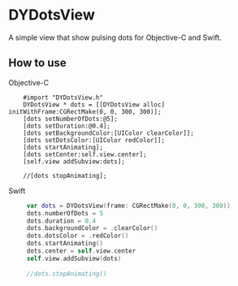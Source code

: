 # DYDotsView
A simple view that show pulsing dots for Objective-C and Swift.

How to use 
---
Objective-C
```obj-c
    #import "DYDotsView.h"
    DYDotsView * dots = [[DYDotsView alloc] initWithFrame:CGRectMake(0, 0, 300, 300)];
    [dots setNumberOfDots:@5];
    [dots setDuration:@0.4];
    [dots setBackgroundColor:[UIColor clearColor]];
    [dots setDotsColor:[UIColor redColor]];
    [dots startAnimating];
    [dots setCenter:self.view.center];
    [self.view addSubview:dots];
    
    //[dots stopAnimating];
```
Swift
``` swift 
     var dots = DYDotsView(frame: CGRectMake(0, 0, 300, 300))
     dots.numberOfDots = 5
     dots.duration = 0.4
     dots.backgroundColor = .clearColor()
     dots.dotsColor = .redColor()
     dots.startAnimating()
     dots.center = self.view.center
     self.view.addSubview(dots)
     
     //dots.stopAnimating()
```
